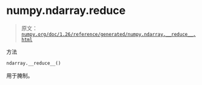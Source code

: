 # numpy.ndarray.__reduce__

> 原文：[`numpy.org/doc/1.26/reference/generated/numpy.ndarray.__reduce__.html`](https://numpy.org/doc/1.26/reference/generated/numpy.ndarray.__reduce__.html)

方法

```py
ndarray.__reduce__()
```

用于腌制。
